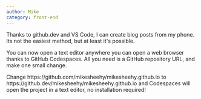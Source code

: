 ```yaml
---
author: Mike
category: front-end
---
```


Thanks to github.dev and VS Code, I can create blog posts from my phone. Its not the easiest method, but at least it's possible.

You can now open a text editor anywhere you can open a web browser thanks to GitHub Codespaces. All you need is a GitHub repository URL, and make one small change.

Change
https://github.<bold>com</bold>/mikesheehy/mikesheehy.github.io
to
https://github.<bold>dev</bold>/mikesheehy/mikesheehy.github.io
and Codespaces will open the project in a text editor, no installation required!
